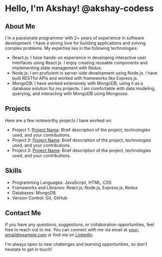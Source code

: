 # Hello, I'm Akshay! @akshay-codess

## About Me
I'm a passionate programmer with 2+ years of experience in software development. I have a strong love for building applications and solving complex problems. My expertise lies in the following technologies:

- React.js: I have hands-on experience in developing interactive user interfaces using React.js. I enjoy creating reusable components and implementing state management with Redux.
- Node.js: I am proficient in server-side development using Node.js. I have built RESTful APIs and worked with frameworks like Express.js.
- MongoDB: I have worked extensively with MongoDB, using it as a database solution for my projects. I am comfortable with data modeling, querying, and interacting with MongoDB using Mongoose.

## Projects
Here are a few noteworthy projects I have worked on:

- Project 1: [Project Name](https://github.com/your-username/project-repo): Brief description of the project, technologies used, and your contributions.
- Project 2: [Project Name](https://github.com/your-username/project-repo): Brief description of the project, technologies used, and your contributions.
- Project 3: [Project Name](https://github.com/your-username/project-repo): Brief description of the project, technologies used, and your contributions.

## Skills
- Programming Languages: JavaScript, HTML, CSS
- Frameworks and Libraries: React.js, Node.js, Express.js, Redux
- Databases: MongoDB
- Version Control: Git, GitHub

## Contact Me
If you have any questions, suggestions, or collaboration opportunities, feel free to reach out to me. You can connect with me via email at [your-email@example.com](mailto:your-email@example.com) or find me on [LinkedIn](https://www.linkedin.com/in/your-profile/).

I'm always open to new challenges and learning opportunities, so don't hesitate to get in touch!


<!---
akshay-codess/akshay-codess is a ✨ special ✨ repository because its `README.md` (this file) appears on your GitHub profile.
You can click the Preview link to take a look at your changes.
--->
